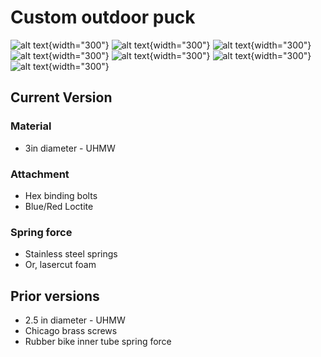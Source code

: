 # Custom outdoor puck

![alt text](images/pucks-v1/IMG_6002.jpeg){width="300"}
![alt text](images/pucks-v1/IMG_6003.jpeg){width="300"}
![alt text](images/pucks-v1/IMG_6004.jpeg){width="300"}
![alt text](images/pucks-v1/IMG_6209.jpeg){width="300"}
![alt text](images/pucks-v1/IMG_6213.jpeg){width="300"}
![alt text](images/pucks-v1/IMG_6215.jpeg){width="300"}
![alt text](images/pucks-v1/IMG_6216.jpeg){width="300"}

## Current Version

### Material

- 3in diameter - UHMW

### Attachment

- Hex binding bolts
- Blue/Red Loctite

### Spring force

- Stainless steel springs
- Or, lasercut foam


## Prior versions

- 2.5 in diameter - UHMW 
- Chicago brass screws
- Rubber bike inner tube spring force